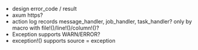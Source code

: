 * design error_code / result
* axum https?
* action log records message_handler, job_handler, task_handler? only by macro with file!()/line!()/column!()?
* Exception supports WARN/ERROR?
* exception!() supports source = exception
